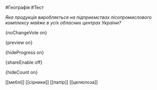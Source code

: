 #Географія #Тест

*Яка продукція виробляється на підприємствах лісопромислового комплексу майже в усіх обласних центрах України?*

{noChangeVote on}

{preview on}

{hideProgress on}

{shareEnable off}

{hideCount on}

[[меблі]]
[[сірники]]
[[папір]]
[[целюлоза]]
